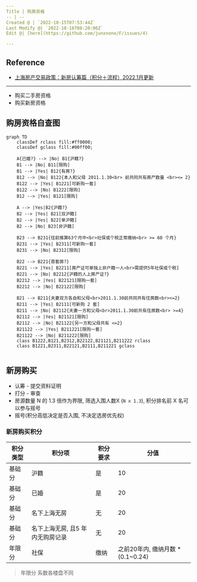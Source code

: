 ```yaml
---
Title | 购房资格
-- | --
Created @ | `2022-10-15T07:53:44Z`
Last Modify @| `2022-10-16T08:20:06Z`
Edit @| [here](https://github.com/junxnone/F/issues/4)

---
```

## Reference
- [上海房产交易政策：新房认筹篇（积分＋流程）2022.1月更新](https://new.qq.com/omn/20220116/20220116A05Y9Z00.html)


----

- 购买二手房资格
- 购买新房资格


## 购房资格自查图


```mermaid
graph TD
    classDef rclass fill:#ff0000;
    classDef gclass fill:#00ff00;

    A{已婚?} --> |No| B1{沪籍?}
    B1 --> |No| B11[限购]
    B1 --> |Yes| B12{有房?}
    B12 --> |No| B122{本人和父母 2011.1.30<br> 前共同共有房产数量 <br><= 2}
    B122 --> |Yes| B1221[可新购一套]
    B122 --> |No| B1222[限购]
    B12 --> |Yes| B121[限购]

    A --> |Yes|B2{沪籍?}
    B2 --> |Yes| B21[双沪籍]
    B2 --> |Yes| B22[单沪籍]
    B2 --> |No| B23[非沪籍]
    
    B23 --> B231{往前推算63个月中<br>社保或个税正常缴纳<br> >= 60 个月}
    B231 --> |Yes| B2311[可新购一套]
    B231 --> |No| B2312[限购]

    B22 --> B221{首套房?}
    B221 --> |Yes| B2211[房产证可单独上非户籍一人<br>需提供5年社保或个税]
    B221 --> |No| B2212{沪籍的人上房产证?}
    B2212 --> |Yes| B22121[限购一套]
    B2212 --> |No| B22122[限购]
    
    B21 --> B211{夫妻双方各自和父母<br>2011.1.30前共同共有住房数<br><=2}
    B211 --> |Yes| B2111[可新购 2 套]
    B211 --> |No| B2112{夫妻一方和父母<br>2011.1.30前共有住房数<br> >=4}
    B2112 --> |Yes| B21121[限购]
    B2112 --> |No| B21122{另一方和父母共有 <=2}
    B21122 --> |Yes| B211221[限购一套]
    B21122 --> |No| B211222[限购]
    class B1222,B121,B2312,B22122,B21121,B211222 rclass
    class B1221,B2311,B22121,B2111,B211221 gclass
    
```

## 新房购买

- 认筹 - 提交资料证明
- 打分 - 审查
- 房源数量 N 的 1.3 倍作为界限, 筛选入围人数X (`N x 1.3`), 积分排名前 X 名可以参与摇号
- 摇号(积分高低决定是否入围, 不决定选房优先权)


### 新房购买积分

积分类型 | 积分项 | 积分要求 | 分值
-- | -- | -- | --
基础分 | 沪籍 | 是 | 10
基础分 | 已婚 | 是 | 20
基础分 | 名下上海无房 | 无 | 20
基础分 | 名下上海无房, 且5 年内无购房记录 | 无 | 20
年限分 | 社保 | 缴纳 | 之前20年内, 缴纳月数 * (0.1~0.24) 

> 年限分 系数各楼盘不同
